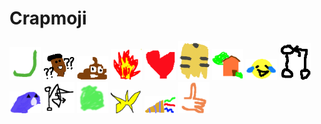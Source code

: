 # Crapmoji

<img src="https://raw.githubusercontent.com/kimvermeer/crapmoji/master/emoji/crappy_checkmark.png" alt="crappy checkmark" width="50px">
<img src="https://raw.githubusercontent.com/kimvermeer/crapmoji/master/emoji/crappy_confused_nick_young.png" alt="crappy confused nick young" width="50px">
<img src="https://raw.githubusercontent.com/kimvermeer/crapmoji/master/emoji/crappy_crap.png" alt="crappy crap" width="50px">
<img src="https://raw.githubusercontent.com/kimvermeer/crapmoji/master/emoji/crappy_fire.png" alt="crappy fire" width="50px">
<img src="https://raw.githubusercontent.com/kimvermeer/crapmoji/master/emoji/crappy_heart.png" alt="crappy heart" width="50px">
<img src="https://raw.githubusercontent.com/kimvermeer/crapmoji/master/emoji/crappy_hessie.png" alt="crappy hessie" width="50px">
<img src="https://raw.githubusercontent.com/kimvermeer/crapmoji/master/emoji/crappy_house_with_garden.png" alt="crappy house with garden" width="50px">
<img src="https://raw.githubusercontent.com/kimvermeer/crapmoji/master/emoji/crappy_joy.png" alt="crappy joy" width="50px">
<img src="https://raw.githubusercontent.com/kimvermeer/crapmoji/master/emoji/crappy_merged.png" alt="crappy merged" width="50px">
<img src="https://raw.githubusercontent.com/kimvermeer/crapmoji/master/emoji/crappy_parrot.png" alt="crappy parrot" width="50px">
<img src="https://raw.githubusercontent.com/kimvermeer/crapmoji/master/emoji/crappy_reverted.png" alt="crappy reverted" width="50px">
<img src="https://raw.githubusercontent.com/kimvermeer/crapmoji/master/emoji/crappy_rockstar.png" alt="crappy rockstar" width="50px">
<img src="https://raw.githubusercontent.com/kimvermeer/crapmoji/master/emoji/crappy_star.png" alt="crappy star" width="50px">
<img src="https://raw.githubusercontent.com/kimvermeer/crapmoji/master/emoji/crappy_tada.png" alt="crappy tada" width="50px">
<img src="https://raw.githubusercontent.com/kimvermeer/crapmoji/master/emoji/crappy_thumbsup.png" alt="crappy thumbsup" width="50px">
